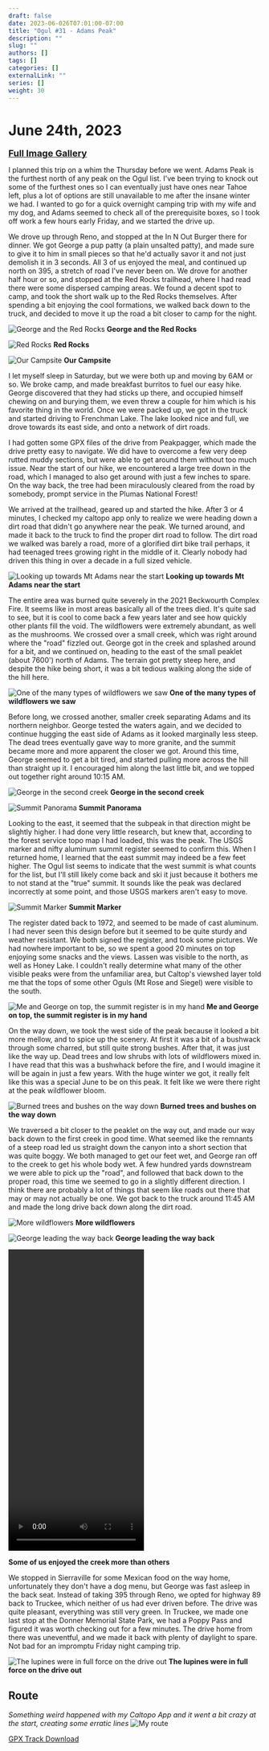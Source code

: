 ```yaml
---
draft: false
date: 2023-06-026T07:01:00-07:00
title: "Ogul #31 - Adams Peak"
description: ""
slug: ""
authors: []
tags: []
categories: []
externalLink: ""
series: []
weight: 30
---
```

# June 24th, 2023
<a href="../galleries/adams-gallery/"><font size="4"><b>Full Image Gallery</b></font></a>


I planned this trip on a whim the Thursday before we went. Adams Peak is the furthest north of any peak on the Ogul list. I've been trying to knock out some of the furthest ones so I can eventually just have ones near Tahoe left, plus a lot of options are still unavailable to me after the insane winter we had. I wanted to go for a quick overnight camping trip with my wife and my dog, and Adams seemed to check all of the prerequisite boxes, so I took off work a few hours early Friday, and we started the drive up. 

We drove up through Reno, and stopped at the In N Out Burger there for dinner. We got George a pup patty (a plain unsalted patty), and made sure to give it to him in small pieces so that he'd actually savor it and not just demolish it in 3 seconds. All 3 of us enjoyed the meal, and continued up north on 395, a stretch of road I've never been on. We drove for another half hour or so, and stopped at the Red Rocks trailhead, where I had read there were some dispersed camping areas. We found a decent spot to camp, and took the short walk up to the Red Rocks themselves. After spending a bit enjoying the cool formations, we walked back down to the truck, and decided to move it up the road a bit closer to camp for the night.


![George and the Red Rocks](https://s3.us-west-1.wasabisys.com/web-assets/adams-6-24-23/PXL_20230624_014904119.jpg?classes=shadow)
**George and the Red Rocks**

![Red Rocks](https://s3.us-west-1.wasabisys.com/web-assets/adams-6-24-23/PXL_20230624_014900534.jpg?classes=shadow)
**Red Rocks**

![Our Campsite](https://s3.us-west-1.wasabisys.com/web-assets/adams-6-24-23/PXL_20230624_025419719.jpg?classes=shadow)
**Our Campsite**

I let myself sleep in Saturday, but we were both up and moving by 6AM or so. We broke camp, and made breakfast burritos to fuel our easy hike. George discovered that they had sticks up there, and occupied himself chewing on and burying them, we even threw a couple for him which is his favorite thing in the world. Once we were packed up, we got in the truck and started driving to Frenchman Lake. The lake looked nice and full, we drove towards its east side, and onto a network of dirt roads.

I had gotten some GPX files of the drive from Peakpagger, which made the drive pretty easy to navigate. We did have to overcome a few very deep rutted muddy sections, but were able to get around them without too much issue. Near the start of our hike, we encountered a large tree down in the road, which I managed to also get around with just a few inches to spare. On the way back, the tree had been miraculously cleared from the road by somebody, prompt service in the Plumas National Forest! 

We arrived at the trailhead, geared up and started the hike. After 3 or 4 minutes, I checked my caltopo app only to realize we were heading down a dirt road that didn't go anywhere near the peak. We turned around, and made it back to the truck to find the proper dirt road to follow. The dirt road we walked was barely a road, more of a glorified dirt bike trail perhaps, it had teenaged trees growing right in the middle of it. Clearly nobody had driven this thing in over a decade in a full sized vehicle. 

![Looking up towards Mt Adams near the start](https://s3.us-west-1.wasabisys.com/web-assets/adams-6-24-23/PXL_20230624_161438580.jpg?classes=shadow)
**Looking up towards Mt Adams near the start**

The entire area was burned quite severely in the 2021 Beckwourth Complex Fire. It seems like in most areas basically all of the trees died. It's quite sad to see, but it is cool to come back a few years later and see how quickly other plants fill the void. The wildflowers were extremely abundant, as well as the mushrooms. We crossed over a small creek, which was right around where the "road" fizzled out. George got in the creek and splashed around for a bit, and we continued on, heading to the east of the small peaklet (about 7600') north of Adams. The terrain got pretty steep here, and despite the hike being short, it was a bit tedious walking along the side of the hill here. 

![One of the many types of wildflowers we saw](https://s3.us-west-1.wasabisys.com/web-assets/adams-6-24-23/PXL_20230624_162433242.jpg?classes=shadow)
**One of the many types of wildflowers we saw**

Before long, we crossed another, smaller creek separating Adams and its northern neighbor. George tested the waters again, and we decided to continue hugging the east side of Adams as it looked marginally less steep. The dead trees eventually gave way to more granite, and the summit became more and more apparent the closer we got. Around this time, George seemed to get a bit tired, and started pulling more across the hill than straight up it. I encouraged him along the last little bit, and we topped out together right around 10:15 AM. 

![George in the second creek](https://s3.us-west-1.wasabisys.com/web-assets/adams-6-24-23/PXL_20230624_164210508.jpg?classes=shadow)
**George in the second creek**

![Summit Panorama](https://s3.us-west-1.wasabisys.com/web-assets/adams-6-24-23/PXL_20230624_171904437.PANO.jpg?classes=shadow)
**Summit Panorama**

Looking to the east, it seemed that the subpeak in that direction might be slightly higher. I had done very little research, but knew that, according to the forest service topo map I had loaded, this was the peak. The USGS marker and nifty aluminum summit register seemed to confirm this. When I returned home, I learned that the east summit may indeed be a few feet higher. The Ogul list seems to indicate that the west summit is what counts for the list, but I'll still likely come back and ski it just because it bothers me to not stand at the "true" summit. It sounds like the peak was declared incorrectly at some point, and those USGS markers aren't easy to move.

![Summit Marker](https://s3.us-west-1.wasabisys.com/web-assets/adams-6-24-23/PXL_20230624_172057703.jpg?classes=shadow)
**Summit Marker**

The register dated back to 1972, and seemed to be made of cast aluminum. I had never seen this design before but it seemed to be quite sturdy and weather resistant. We both signed the register, and took some pictures. We had nowhere important to be, so we spent a good 20 minutes on top enjoying some snacks and the views. Lassen was visible to the north, as well as Honey Lake. I couldn't really determine what many of the other visible peaks were from the unfamiliar area, but Caltop's viewshed layer told me that the tops of some other Oguls (Mt Rose and Siegel) were visible to the south. 

![Me and George on top, the summit register is in my hand](https://s3.us-west-1.wasabisys.com/web-assets/adams-6-24-23/PXL_20230624_172033879.jpg?classes=shadow)
**Me and George on top, the summit register is in my hand**

On the way down, we took the west side of the peak because it looked a bit more mellow, and to spice up the scenery. At first it was a bit of a bushwack through some charred, but still quite strong bushes. After that, it was just like the way up. Dead trees and low shrubs with lots of wildflowers mixed in. I have read that this was a bushwhack before the fire, and I would imagine it will be again in just a few years. With the huge winter we got, it really felt like this was a special June to be on this peak. It felt like we were there right at the peak wildflower bloom.


![Burned trees and bushes on the way down](https://s3.us-west-1.wasabisys.com/web-assets/adams-6-24-23/PXL_20230624_174500151.jpg?classes=shadow)
**Burned trees and bushes on the way down**

We traversed a bit closer to the peaklet on the way out, and made our way back down to the first creek in good time. What seemed like the remnants of a steep road led us straight down the canyon into a short section that was quite boggy. We both managed to get our feet wet, and George ran off to the creek to get his whole body wet. A few hundred yards downstream we were able to pick up the "road", and followed that back down to the proper road, this time we seemed to go in a slightly different direction. I think there are probably a lot of things that seem like roads out there that may or may not actually be one. We got back to the truck around 11:45 AM and made the long drive back down along the dirt road.

![More wildflowers](https://s3.us-west-1.wasabisys.com/web-assets/adams-6-24-23/PXL_20230624_174827164.PORTRAIT.jpg?classes=shadow)
**More wildflowers**

![George leading the way back](https://s3.us-west-1.wasabisys.com/web-assets/adams-6-24-23/PXL_20230624_175827873.jpg?classes=shadow)
**George leading the way back**


<video width="270" height="600" controls>
  <source src=https://s3.us-west-1.wasabisys.com/web-assets/adams-6-24-23/PXL_20230624_182716047.TS.mp4 type="video/mp4">
</video>

**Some of us enjoyed the creek more than others**

We stopped in Sierraville for some Mexican food on the way home, unfortunately they don't have a dog menu, but George was fast asleep in the back seat. Instead of taking 395 through Reno, we opted for highway 89 back to Truckee, which neither of us had ever driven before. The drive was quite pleasant, everything was still very green. In Truckee, we made one last stop at the Donner Memorial State Park, we had a Poppy Pass and figured it was worth checking out for a few minutes. The drive home from there was uneventful, and we made it back with plenty of daylight to spare. Not bad for an impromptu Friday night camping trip.

![The lupines were in full force on the drive out](https://s3.us-west-1.wasabisys.com/web-assets/adams-6-24-23/PXL_20230624_191546673.jpg?classes=shadow)
**The lupines were in full force on the drive out**

## Route
*Something weird happened with my Caltopo App and it went a bit crazy at the start, creating some erratic lines*
![My route](https://s3.us-west-1.wasabisys.com/web-assets/adams-6-24-23/adams_route.png?classes=shadow)

[GPX Track Download](https://s3.us-west-1.wasabisys.com/web-assets/adams-6-24-23/adams_route.gpx)
